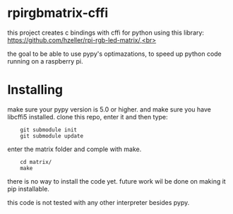 # rpirgbmatrix-cffi

this project creates c bindings with cffi for python using this library: https://github.com/hzeller/rpi-rgb-led-matrix/,<br>

the goal to be able to use pypy's optimazations, to speed up
python code running on a raspberry pi.

# Installing
make sure your pypy version is 5.0 or higher.
and make sure you have libcffi5 installed.
clone this repo, enter it and then type:
```
    git submodule init
    git submodule update
```
enter the matrix folder and comple with make.
```
    cd matrix/
    make
```

there is no way to install the code yet. future work wil be done on
making it pip installable.

this code is not tested with any other interpreter besides pypy.